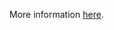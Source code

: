 More information [here](https://docs.prismacloud.io/en/enterprise-edition/policy-reference/azure-policies/azure-logging-policies/ensure-storage-logging-is-enabled-for-table-service-for-read-requests).
